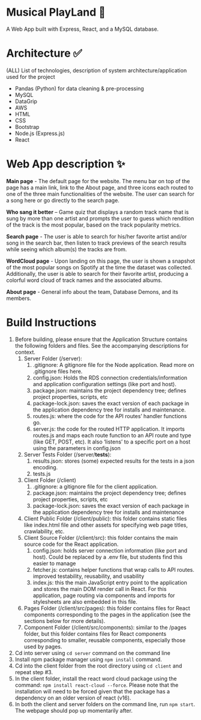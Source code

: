 # Musical PlayLand :crystal_ball:
A Web App built with Express, React, and a MySQL database.

# Architecture  :white_check_mark:
(ALL) List of technologies, description of system architecture/application used for the project
* Pandas (Python) for data cleaning & pre-processing 
* MySQL
* DataGrip
* AWS
* HTML
* CSS
* Bootstrap
* Node.js (Express.js)
* React

# Web App description :sparkles:

**Main page** - The default page for the website. The menu bar on top of the page has a main link, link to the About page, and three icons each routed to one of the three main functionalities of the website. The user can search for a song here or go directly to the search page.

**Who sang it better** – Game quiz that displays a random track name that is sung by more than one artist and prompts the user to guess which rendition of the track is the most popular, based on the track popularity metrics.

**Search page** - The user is able to search for his/her favorite artist and/or song in the search bar, then listen to track previews of the search results while seeing which album(s) the tracks are from.

**WordCloud page** - Upon landing on this page, the user is shown a snapshot of the most popular songs on Spotify at the time the dataset was collected. Additionally, the user is able to search for their favorite artist, producing a colorful word cloud of track names and the associated albums. 

**About page** - General info about the team, Database Demons, and its members.

# Build Instructions
1. Before building, please ensure that the Application Structure contains the following folders and files. See the accompanying descriptions for context.
   1. Server Folder (/server):
      1. .gitignore: A gitignore file for the Node application. Read more on .gitignore files here.
      2. config.json: Holds the RDS connection credentials/information and application configuration settings (like port and host). 
      3. package.json: maintains the project dependency tree; defines project properties, scripts, etc 
      4. package-lock.json: saves the exact version of each package in the application dependency tree for installs and maintenance. 
      5. routes.js: where the code for the API routes’ handler functions go. 
      6. server.js: the code for the routed HTTP application. It imports routes.js and maps each route function to an API route and type (like GET, POST, etc). It also ‘listens’ to a specific port on a host using the parameters in config.json
   2. Server Tests Folder (/server/__tests__): 
      1. results.json: stores (some) expected results for the tests in a json encoding. 
      2. tests.js
   3. Client Folder (/client)
      1. .gitignore: a gitignore file for the client application. 
      2. package.json: maintains the project dependency tree; defines project properties, scripts, etc 
      3. package-lock.json: saves the exact version of each package in the application dependency tree for installs and maintenance 
   4. Client Public Folder (/client/public): this folder contains static files like index.html file and other assets for specifying web page titles, crawlability, etc.
   5. Client Source Folder (/client/src): this folder contains the main source code for the React application. 
      1. config.json: holds server connection information (like port and host). Could be replaced by a .env file, but students find this easier to manage 
      2. fetcher.js: contains helper functions that wrap calls to API routes. improved testability, reusability, and usability 
      3. index.js: this the main JavaScript entry point to the application and stores the main DOM render call in React. For this application, page routing via components and imports for stylesheets are also embedded in this file. 
   6. Pages Folder (/client/src/pages): this folder contains files for React components corresponding to the pages in the application (see the sections below for more details). 
   7. Component Folder (/client/src/components): similar to the /pages folder, but this folder contains files for React components corresponding to smaller, reusable components, especially those used by pages. 
2. Cd into server using `cd server` command on the command line
3. Install npm package manager using `npm install` command.
4. Cd into the client folder from the root directory using `cd client` and repeat step #3.
5. In the client folder, install the react word cloud package using the command: `npm install react-cloud --force`. Please note that the installation will need to be forced given that the package has a dependency on an older version of react (v16).
6. In both the client and server folders on the command line, run `npm start`. The webpage should pop up momentarily after.

